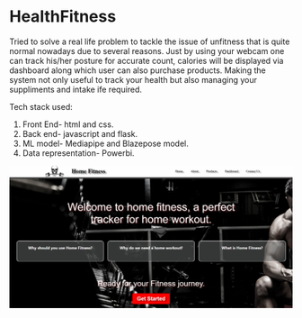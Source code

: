 # HealthFitness

Tried to solve a real life problem to tackle the issue of unfitness that is quite normal nowadays due to several reasons. Just by using your webcam one can track his/her posture for accurate count, calories will be displayed via dashboard along which user can also purchase products. Making the system not only useful to track your health but also managing your suppliments and intake ife required.

Tech stack used:
1. Front End- html and css.
2. Back end- javascript and flask.
3. ML model- Mediapipe and Blazepose model.
4. Data representation- Powerbi.

![homepage](https://github.com/Carnage203/HealthFitness/blob/d9be8db1eae1c4f400bff1dc1f94ed8ee260a46c/home%20page.png)
